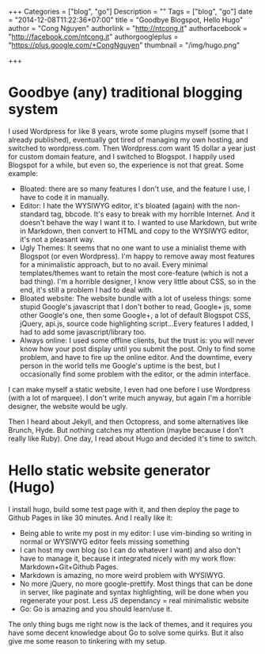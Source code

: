 +++
Categories = ["blog", "go"]
Description = ""
Tags = ["blog", "go"]
date = "2014-12-08T11:22:36+07:00"
title = "Goodbye Blogspot, Hello Hugo"
author = "Cong Nguyen"
authorlink = "http://ntcong.it"
authorfacebook = "http://facebook.com/ntcong.it"
authorgoogleplus = "https://plus.google.com/+CongNguyen"
thumbnail = "/img/hugo.png"

+++

# Goodbye (any) traditional blogging system #
I used Wordpress for like 8 years, wrote some plugins myself (some that I already published), eventually got tired of managing my own hosting, and switched to wordpress.com. Then Wordpress.com want 15 dollar a year just for custom domain feature, and I switched to Blogspot. I happily used Blogspot for a while, but even so, the experience is not that great. Some example:

* Bloated: there are so many features I don't use, and the feature I use, I have to code it in manually.
* Editor: I hate the WYSIWYG editor, it's bloated (again) with the non-standard tag, bbcode. It's easy to break with my horrible Internet. And it doesn't behave the way I want it to. I wanted to use Markdown, but write in Markdown, then convert to HTML and copy to the WYSIWYG editor, it's not a pleasant way.
* Ugly Themes: It seems that no one want to use a minialist theme with Blogspot (or even Wordpress). I'm happy to remove away most features for a minimalistic approach, but to no avail. Every minimal templates/themes want to retain the most core-feature (which is not a bad thing). I'm a horrible designer, I know very little about CSS, so in the end, it's still a problem I had to deal with.
* Bloated website: The website bundle with a lot of useless things: some stupid Google's javascript that I don't bother to read, Google+ js, some other Google's one, then some Google+, a lot of default Blogspot CSS, jQuery, api.js, source code highlighting script...Every features I added, I had to add some javascript/library too. 
* Always online: I used some offline clients, but the trust is: you will never know how your post display until you submit the post. Only to find some problem, and have to fire up the online editor. And the downtime, every person in the world tells me Google's uptime is the best, but I occasionally find some problem with the editor, or the admin interface.

I can make myself a static website, I even had one before I use Wordpress (with a lot of marquee). I don't write much anyway, but again I'm a horrible designer, the website would be ugly.

Then I heard about Jekyll, and then Octopress, and some alternatives like Brunch, Hyde. But nothing catches my attention (maybe because I don't really like Ruby). One day, I read about Hugo and decided it's time to switch.

# Hello static website generator (Hugo) #

I install hugo, build some test page with it, and then deploy the page to Github Pages in like 30 minutes. And I really like it:

* Being able to write my post in my editor: I use vim-binding so writing in normal or WYSIWYG editor feels missing something
* I can host my own blog (so I can do whatever I want) and also don't have to manage it, because it integrated nicely with my work flow: Markdown+Git+Github Pages.
* Markdown is amazing, no more weird problem with WYSIWYG.
* No more jQuery, no more google-prettify. Most things that can be done in server, like paginate and syntax highlighting, will be done when you regenerate your post. Less JS dependancy = real minimalistic website
* Go: Go is amazing and you should learn/use it.

The only thing bugs me right now is the lack of themes, and it requires you have some decent knowledge about Go to solve some quirks. But it also give me some reason to tinkering with my setup.
